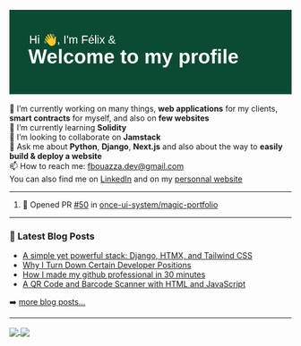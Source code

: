 ![Bannière de mon profil Github](banner.png)

🔭 I’m currently working on many things, __web applications__ for my clients, __smart contracts__ for myself, and also on __few websites__  
🌱 I’m currently learning __Solidity__  
👯 I’m looking to collaborate on __Jamstack__  
💬 Ask me about __Python__, __Django__, __Next.js__ and also about the way to __easily build & deploy a website__  
📫 How to reach me: fbouazza.dev@gmail.com  
You can also find me on [LinkedIn](https://www.linkedin.com/in/felix-bouazza/) and on my [personnal website](https://felixbouazza.fr)

---

<!--START_SECTION:activity-->
1. 💪 Opened PR [#50](https://github.com/once-ui-system/magic-portfolio/pull/50) in [once-ui-system/magic-portfolio](https://github.com/once-ui-system/magic-portfolio)
<!--END_SECTION:activity-->

---

### 📕 Latest Blog Posts

<!-- BLOG-POST-LIST:START -->
- [A simple yet powerful stack: Django, HTMX, and Tailwind CSS](https://felixbouazza.fr/blog/a-simple-yet-powerful-stack-django-htmx-and-tailwind-css)
- [Why I Turn Down Certain Developer Positions](https://felixbouazza.fr/blog/why-i-turn-down-certain-developer-positions)
- [How I made my github professional in 30 minutes](https://felixbouazza.fr/blog/how-i-made-my-github-more-professional-in-30-minutes)
- [A QR Code and Barcode Scanner with HTML and JavaScript](https://felixbouazza.fr/blog/a-qr-code-and-barcode-scanner-with-html-and-javascript)
<!-- BLOG-POST-LIST:END -->

➡️ [more blog posts...](https://felixbouazza.fr/blog)

---

<a href="https://github.com/anuraghazra/github-readme-stats">
  <img height=200 align="center" src="https://github-readme-stats.vercel.app/api?username=felixbouazza&show_icons=true" />
</a>
<a href="https://github.com/anuraghazra/convoychat">
  <img height=200 align="center" src="https://github-readme-stats.vercel.app/api/top-langs/?username=felixbouazza&layout=compact&langs_count=8&card_width=320" />
</a>
